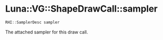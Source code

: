 # Luna::VG::ShapeDrawCall::sampler

```c++
RHI::SamplerDesc sampler
```

The attached sampler for this draw call. 


